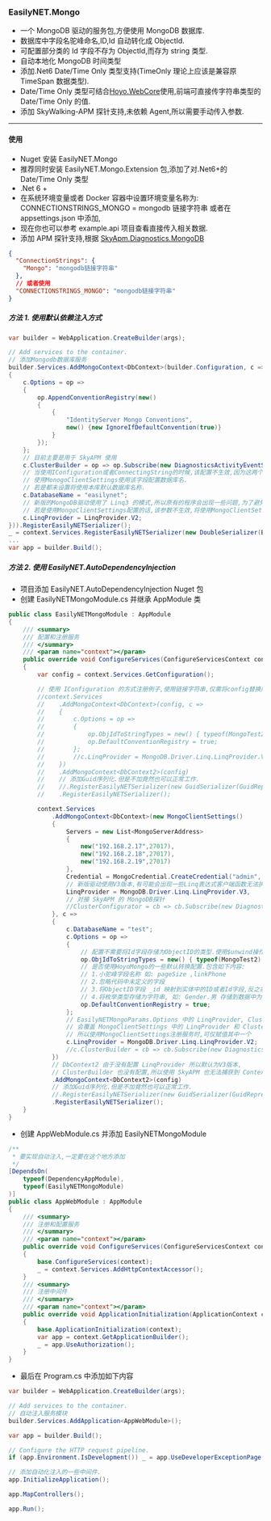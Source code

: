 ### EasilyNET.Mongo

- 一个 MongoDB 驱动的服务包,方便使用 MongoDB 数据库.
- 数据库中字段名驼峰命名,ID,Id 自动转化成 ObjectId.
- 可配置部分类的 Id 字段不存为 ObjectId,而存为 string 类型.
- 自动本地化 MongoDB 时间类型
- 添加.Net6 Date/Time Only 类型支持(TimeOnly 理论上应该是兼容原 TimeSpan 数据类型).
- Date/Time Only 类型可结合[Hoyo.WebCore](https://github.com/joesdu/Hoyo.WebCore)使用,前端可直接传字符串类型的 Date/Time
  Only 的值.
- 添加 SkyWalking-APM 探针支持,未依赖 Agent,所以需要手动传入参数.

---

#### 使用

- Nuget 安装 EasilyNET.Mongo
- 推荐同时安装 EasilyNET.Mongo.Extension 包,添加了对.Net6+的 Date/Time Only 类型
- .Net 6 +
- 在系统环境变量或者 Docker 容器中设置环境变量名称为: CONNECTIONSTRINGS_MONGO = mongodb 链接字符串 或者在
  appsettings.json 中添加,
- 现在你也可以参考 example.api 项目查看直接传入相关数据.
- 添加 APM
  探针支持,根据 [SkyApm.Diagnostics.MongoDB](https://github.com/SkyAPM/SkyAPM-dotnet/tree/main/src/SkyApm.Diagnostics.MongoDB)

```json
{
  "ConnectionStrings": {
    "Mongo": "mongodb链接字符串"
  },
  // 或者使用
  "CONNECTIONSTRINGS_MONGO": "mongodb链接字符串"
}
```

##### 方法 1. 使用默认依赖注入方式

```csharp
var builder = WebApplication.CreateBuilder(args);

// Add services to the container.
// 添加Mongodb数据库服务
builder.Services.AddMongoContext<DbContext>(builder.Configuration, c =>
{
    c.Options = op =>
    {
        op.AppendConventionRegistry(new()
        {
            {
                "IdentityServer Mongo Conventions",
                new() {new IgnoreIfDefaultConvention(true)}
            }
        });
    };
    // 目前主要是用于 SkyAPM 使用
    c.ClusterBuilder = op => op.Subscribe(new DiagnosticsActivityEventSubscriber());
    // 当使用IConfiguration或者ConnectingString的时候,该配置不生效,因为这两个其实都是使用ConnectingString的方式,可以从连接字符串中获取数据库名称.
    // 使用MonogoClientSettings使用该字段配置数据库名.
    // 若是都未设置将使用本库默认数据库名称.
    c.DatabaseName = "easilynet";
    // 新版的MongoDB驱动使用了 Linq3 的模式,所以原有的程序会出现一些问题,为了避免大改.可以调整为V2,默认为V3
    // 若是使用MongoClientSettings配置的话,该参数不生效,将使用MongoClientSettings中的LinqProvider版本.
    c.LinqProvider = LinqProvider.V2;
})).RegisterEasilyNETSerializer();
_ = context.Services.RegisterEasilyNETSerializer(new DoubleSerializer(BsonType.Double));
...
var app = builder.Build();
```

##### 方法 2. 使用 EasilyNET.AutoDependencyInjection

- 项目添加 EasilyNET.AutoDependencyInjection Nuget 包
- 创建 EasilyNETMongoModule.cs 并继承 AppModule 类

```csharp
public class EasilyNETMongoModule : AppModule
{
    /// <summary>
    /// 配置和注册服务
    /// </summary>
    /// <param name="context"></param>
    public override void ConfigureServices(ConfigureServicesContext context)
    {
        var config = context.Services.GetConfiguration();

        // 使用 IConfiguration 的方式注册例子,使用链接字符串,仅需将config替换成连接字符即可.
        //context.Services
        //    .AddMongoContext<DbContext>(config, c =>
        //    {
        //        c.Options = op =>
        //        {
        //            op.ObjIdToStringTypes = new() { typeof(MongoTest2) };
        //            op.DefaultConventionRegistry = true;
        //        };
        //        //c.LinqProvider = MongoDB.Driver.Linq.LinqProvider.V2;
        //    })
        //    .AddMongoContext<DbContext2>(config)
        //    // 添加Guid序列化.但是不加竟然也可以正常工作.
        //    //.RegisterEasilyNETSerializer(new GuidSerializer(GuidRepresentation.Standard))
        //    .RegisterEasilyNETSerializer();

        context.Services
            .AddMongoContext<DbContext>(new MongoClientSettings()
            {
                Servers = new List<MongoServerAddress>
                {
                    new("192.168.2.17",27017),
                    new("192.168.2.18",27017),
                    new("192.168.2.19",27017)
                },
                Credential = MongoCredential.CreateCredential("admin", "oneblogs", "&oneblogs789"),
                // 新版驱动使用V3版本,有可能会出现一些Linq表达式客户端函数无法执行,需要调整代码,但是工作量太大了,所以可以先使用V2兼容.
                LinqProvider = MongoDB.Driver.Linq.LinqProvider.V3,
                // 对接 SkyAPM 的 MongoDB探针
                //ClusterConfigurator = cb => cb.Subscribe(new DiagnosticsActivityEventSubscriber())
            }, c =>
            {
                c.DatabaseName = "test";
                c.Options = op =>
                {
                    // 配置不需要将Id字段存储为ObjectID的类型.使用$unwind操作符的时候,ObjectId在转换上会有一些问题.
                    op.ObjIdToStringTypes = new() { typeof(MongoTest2) };
                    // 是否使用HoyoMongo的一些默认转换配置.包含如下内容:
                    // 1.小驼峰字段名称 如: pageSize ,linkPhone
                    // 2.忽略代码中未定义的字段
                    // 3.将ObjectID字段 _id 映射到实体中的ID或者Id字段,反之亦然.在存入数据的时候将Id或者ID映射为 _id
                    // 4.将枚举类型存储为字符串, 如: Gender.男 存储到数据中为 男,而不是 int 类型
                    op.DefaultConventionRegistry = true;
                };
                // EasilyNETMongoParams.Options 中的 LinqProvider, ClusterBuilder
                // 会覆盖 MongoClientSettings 中的 LinqProvider 和 ClusterConfigurator 的值,
                // 所以使用MongoClientSettings注册服务时,可仅赋值其中一个
                c.LinqProvider = MongoDB.Driver.Linq.LinqProvider.V2;
                //c.ClusterBuilder = cb => cb.Subscribe(new DiagnosticsActivityEventSubscriber());
            })
            // DbContext2 由于没有配置 LinqProvider 所以默认为V3版本,
            // ClusterBuilder 也没有配置,所以使用 SkyAPM 也无法捕获到 Context2 的信息
            .AddMongoContext<DbContext2>(config)
            // 添加Guid序列化.但是不加竟然也可以正常工作.
            //.RegisterEasilyNETSerializer(new GuidSerializer(GuidRepresentation.Standard))
            .RegisterEasilyNETSerializer();
    }
}
```

- 创建 AppWebModule.cs 并添加 EasilyNETMongoModule

```csharp
/**
 * 要实现自动注入,一定要在这个地方添加
 */
[DependsOn(
    typeof(DependencyAppModule),
    typeof(EasilyNETMongoModule)
)]
public class AppWebModule : AppModule
{
    /// <summary>
    /// 注册和配置服务
    /// </summary>
    /// <param name="context"></param>
    public override void ConfigureServices(ConfigureServicesContext context)
    {
        base.ConfigureServices(context);
        _ = context.Services.AddHttpContextAccessor();
    }
    /// <summary>
    /// 注册中间件
    /// </summary>
    /// <param name="context"></param>
    public override void ApplicationInitialization(ApplicationContext context)
    {
        base.ApplicationInitialization(context);
        var app = context.GetApplicationBuilder();
        _ = app.UseAuthorization();
    }
}
```

- 最后在 Program.cs 中添加如下内容

```csharp
var builder = WebApplication.CreateBuilder(args);

// Add services to the container.
// 自动注入服务模块
builder.Services.AddApplication<AppWebModule>();

var app = builder.Build();

// Configure the HTTP request pipeline.
if (app.Environment.IsDevelopment()) _ = app.UseDeveloperExceptionPage();

// 添加自动化注入的一些中间件.
app.InitializeApplication();

app.MapControllers();

app.Run();
```